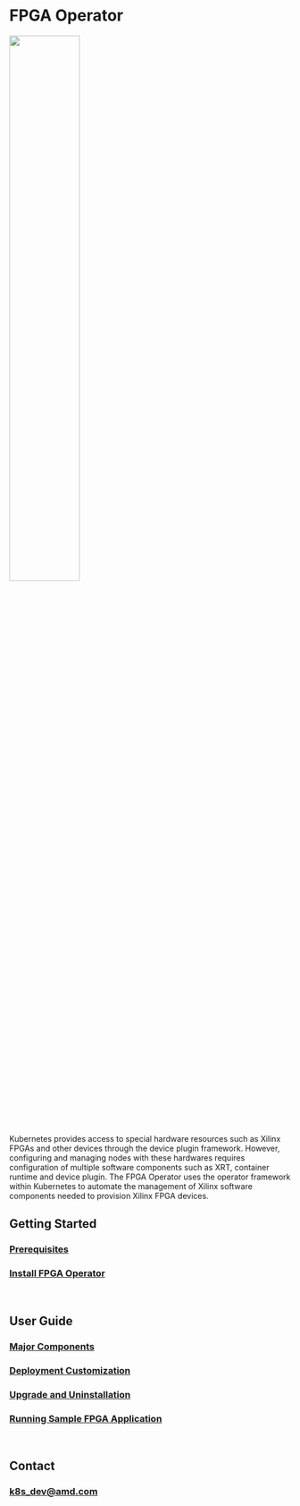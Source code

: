 <!--
 Copyright (C) 2023, Advanced Micro Devices, Inc. - All rights reserved
 FPGA Operator
 
 Licensed under the Apache License, Version 2.0 (the "License"). You may
 not use this file except in compliance with the License. A copy of the
 License is located at

     http://www.apache.org/licenses/LICENSE-2.0

 Unless required by applicable law or agreed to in writing, software
 distributed under the License is distributed on an "AS IS" BASIS, WITHOUT
 WARRANTIES OR CONDITIONS OF ANY KIND, either express or implied. See the
 License for the specific language governing permissions and limitations
 under the License. 
-->

# FPGA Operator

<image src="./docs/_static/fpga-operator.png" width=50%>

<br>

Kubernetes provides access to special hardware resources such as Xilinx FPGAs and other devices through the device plugin framework. However, configuring and managing nodes with these hardwares requires configuration of multiple software components such as XRT, container runtime and device plugin. The FPGA Operator uses the operator framework within Kubernetes to automate the management of Xilinx software components needed to provision Xilinx FPGA devices.

## Getting Started

### [Prerequisites](./docs/src/prerequisites.rst)

### [Install FPGA Operator](./docs/src/install.rst)

<br>

## User Guide

### [Major Components](./docs/src/components.rst)

### [Deployment Customization](./docs/src/customization.rst)

### [Upgrade and Uninstallation](./docs/src/upgrades.rst)

### [Running Sample FPGA Application](./docs/src/samples.rst)

<br>

## Contact
 
### k8s_dev@amd.com
